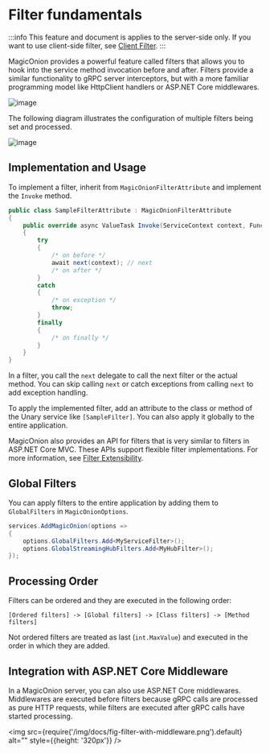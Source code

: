 # Filter fundamentals

:::info
This feature and document is applies to the server-side only. If you want to use client-side filter, see [Client Filter](client-filter).
:::

MagicOnion provides a powerful feature called filters that allows you to hook into the service method invocation before and after. Filters provide a similar functionality to gRPC server interceptors, but with a more familiar programming model like HttpClient handlers or ASP.NET Core middlewares.

![image](https://user-images.githubusercontent.com/46207/50969421-cb465900-1521-11e9-8824-8a34cc52bbe4.png)

The following diagram illustrates the configuration of multiple filters being set and processed.

![image](https://user-images.githubusercontent.com/46207/50969539-2bd59600-1522-11e9-84ab-15dd85e3dcac.png)

## Implementation and Usage

To implement a filter, inherit from `MagicOnionFilterAttribute` and implement the `Invoke` method.

```csharp
public class SampleFilterAttribute : MagicOnionFilterAttribute
{
    public override async ValueTask Invoke(ServiceContext context, Func<ServiceContext, ValueTask> next)
    {
        try
        {
            /* on before */
            await next(context); // next
            /* on after */
        }
        catch
        {
            /* on exception */
            throw;
        }
        finally
        {
            /* on finally */
        }
    }
}
```

In a filter, you call the `next` delegate to call the next filter or the actual method. You can skip calling `next` or catch exceptions from calling `next` to add exception handling.

To apply the implemented filter, add an attribute to the class or method of the Unary service like `[SampleFilter]`. You can also apply it globally to the entire application.

MagicOnion also provides an API for filters that is very similar to filters in ASP.NET Core MVC. These APIs support flexible filter implementations. For more information, see [Filter Extensibility](extensibility).

## Global Filters
You can apply filters to the entire application by adding them to `GlobalFilters` in `MagicOnionOptions`.

```csharp
services.AddMagicOnion(options =>
{
    options.GlobalFilters.Add<MyServiceFilter>();
    options.GlobalStreamingHubFilters.Add<MyHubFilter>();
});
```

## Processing Order
Filters can be ordered and they are executed in the following order:

```
[Ordered filters] -> [Global filters] -> [Class filters] -> [Method filters]
```

Not ordered filters are treated as last (`int.MaxValue`) and executed in the order in which they are added.

## Integration with ASP.NET Core Middleware
In a MagicOnion server, you can also use ASP.NET Core middlewares. Middlewares are executed before filters because gRPC calls are processed as pure HTTP requests, while filters are executed after gRPC calls have started processing.

<img src={require('/img/docs/fig-filter-with-middleware.png').default} alt="" style={{height: '320px'}} />
